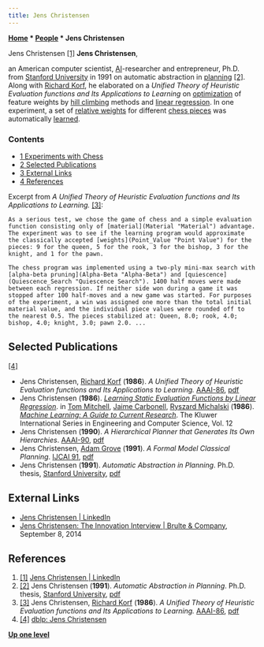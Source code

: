```yaml
---
title: Jens Christensen
---
```

**[Home](Home "Home") \* [People](People "People") \* Jens Christensen**



 [](https://www.linkedin.com/in/jensbchristensen/) Jens Christensen <a id="cite-note-1" href="#cite-ref-1">[1]</a> 
**Jens Christensen**,  

an American computer scientist, [AI](Artificial_Intelligence "Artificial Intelligence")-researcher and entrepreneur, Ph.D. from [Stanford University](Stanford_University "Stanford University") in 1991 on automatic abstraction in [planning](Planning "Planning") <a id="cite-note-2" href="#cite-ref-2">[2]</a>. 
Along with [Richard Korf](Richard_Korf "Richard Korf"), he elaborated on a *Unified Theory of Heuristic Evaluation functions and Its Applications to Learning* on [optimization](Automated_Tuning "Automated Tuning") of feature weights by [hill climbing](index.php?title=Hill_Climbing&action=edit&redlink=1 "Hill Climbing (page does not exist)") methods and [linear regression](Automated_Tuning#LinearRegression "Automated Tuning"). 
In one experiment, a set of [relative weights](Point_Value "Point Value") for different [chess pieces](Pieces "Pieces") was automatically [learned](Learning "Learning"). 



### Contents


* [1 Experiments with Chess](#experiments-with-chess)
* [2 Selected Publications](#selected-publications)
* [3 External Links](#external-links)
* [4 References](#references)






Excerpt from *A Unified Theory of Heuristic Evaluation functions and Its Applications to Learning.* <a id="cite-note-3" href="#cite-ref-3">[3]</a>:




```
As a serious test, we chose the game of chess and a simple evaluation function consisting only of [material](Material "Material") advantage. The experiment was to see if the learning program would approximate the classically accepted [weights](Point_Value "Point Value") for the pieces: 9 for the queen, 5 for the rook, 3 for the bishop, 3 for the knight, and 1 for the pawn.

```


```
The chess program was implemented using a two-ply mini-max search with [alpha-beta pruning](Alpha-Beta "Alpha-Beta") and [quiescence](Quiescence_Search "Quiescence Search"). 1400 half moves were made between each regression. If neither side won during a game it was stopped after 100 half-moves and a new game was started. For purposes of the experiment, a win was assigned one more than the total initial material value, and the individual piece values were rounded off to the nearest 0.5. The pieces stabilized at: Queen, 8.0; rook, 4.0; bishop, 4.0; knight, 3.0; pawn 2.0. ... 

```

## Selected Publications


<a id="cite-note-4" href="#cite-ref-4">[4]</a>



* Jens Christensen, [Richard Korf](Richard_Korf "Richard Korf") (**1986**). *A Unified Theory of Heuristic Evaluation functions and Its Applications to Learning.* [AAAI-86](Conferences#AAAI-86 "Conferences"), [pdf](http://www.aaai.org/Papers/AAAI/1986/AAAI86-023.pdf)
* Jens Christensen (**1986**). *[Learning Static Evaluation Functions by Linear Regression](https://link.springer.com/chapter/10.1007%2F978-1-4613-2279-5_9)*. in [Tom Mitchell](Tom_Mitchell "Tom Mitchell"), [Jaime Carbonell](Jaime_Carbonell "Jaime Carbonell"), [Ryszard Michalski](Ryszard_Michalski "Ryszard Michalski") (**1986**). *[Machine Learning: A Guide to Current Research](https://link.springer.com/book/10.1007/978-1-4613-2279-5)*. The Kluwer International Series in Engineering and Computer Science, Vol. 12
* Jens Christensen (**1990**). *A Hierarchical Planner that Generates Its Own Hierarchies*. [AAAI-90](Conferences#AAAI-90 "Conferences"), [pdf](https://www.aaai.org/Papers/AAAI/1990/AAAI90-150.pdf)
* Jens Christensen, [Adam Grove](https://dblp.uni-trier.de/pers/hd/g/Grove:Adam_J=.html) (**1991**). *A Formal Model Classical Planning*. [IJCAI 91](Conferences#IJCAI1991 "Conferences"), [pdf](https://www.ijcai.org/Proceedings/91-1/Papers/039.pdf)
* Jens Christensen (**1991**). *Automatic Abstraction in Planning*. Ph.D. thesis, [Stanford University](Stanford_University "Stanford University"), [pdf](https://ntrs.nasa.gov/archive/nasa/casi.ntrs.nasa.gov/19970034976.pdf)


## External Links


* [Jens Christensen | LinkedIn](https://www.linkedin.com/in/jensbchristensen/)
* [Jens Christensen: The Innovation Interview | Brulte & Company](https://www.brulteco.com/jens-christensen-innovation-interview/), September 8, 2014


## References


1. <a id="cite-ref-1" href="#cite-note-1">[1]</a> [Jens Christensen | LinkedIn](https://www.linkedin.com/in/jensbchristensen/)
2. <a id="cite-ref-2" href="#cite-note-2">[2]</a> Jens Christensen (**1991**). *Automatic Abstraction in Planning*. Ph.D. thesis, [Stanford University](Stanford_University "Stanford University"), [pdf](https://ntrs.nasa.gov/archive/nasa/casi.ntrs.nasa.gov/19970034976.pdf)
3. <a id="cite-ref-3" href="#cite-note-3">[3]</a> Jens Christensen, [Richard Korf](Richard_Korf "Richard Korf") (**1986**). *A Unified Theory of Heuristic Evaluation functions and Its Applications to Learning.* [AAAI-86](Conferences#AAAI-86 "Conferences"), [pdf](http://www.aaai.org/Papers/AAAI/1986/AAAI86-023.pdf)
4. <a id="cite-ref-4" href="#cite-note-4">[4]</a> [dblp: Jens Christensen](https://dblp.uni-trier.de/pers/hd/c/Christensen:Jens.html)

**[Up one level](People "People")**







 
